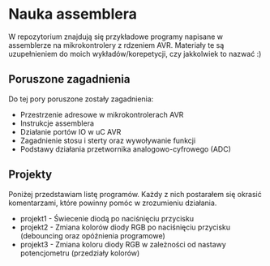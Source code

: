 # Nauka assemblera
W repozytorium znajdują się przykładowe programy napisane w assemblerze na mikrokontrolery z rdzeniem AVR. Materiały te są uzupełnieniem do moich wykładów/korepetycji, czy jakkolwiek to nazwać :)

## Poruszone zagadnienia
Do tej pory poruszone zostały zagadnienia:

* Przestrzenie adresowe w mikrokontrolerach AVR
* Instrukcje assemblera
* Działanie portów IO w uC AVR
* Zagadnienie stosu i sterty oraz wywoływanie funkcji
* Podstawy działania przetwornika analogowo-cyfrowego (ADC)

## Projekty
Poniżej przedstawiam listę programów. Każdy z nich postarałem się okrasić komentarzami, które powinny pomóc w zrozumieniu działania.

* projekt1 - Świecenie diodą po naciśnięciu przycisku
* projekt2 - Zmiana kolorów diody RGB po naciśnięciu przycisku (debouncing oraz opóźnienia programowe)
* projekt3 - Zmiana koloru diody RGB w zależności od nastawy potencjometru (przedziały kolorów)